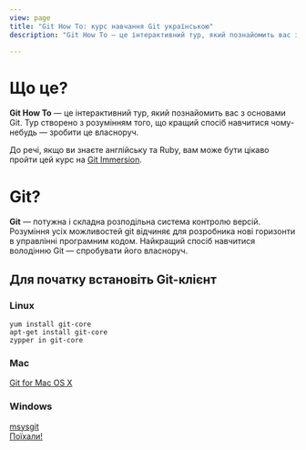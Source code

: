 ```yaml
---
view: page
title: "Git How To: курс навчання Git українською"
description: "Git How To — це інтерактивний тур, який познайомить вас з основами Git. Тур створено з розумінням того, що кращий спосіб навчитися використовувати Git — спробувати його власноруч."

---
```


<div class="row">
<div class="col-sm-6">
<h1 class="title-big">Що це?</h1>

<p><b class="inline">Git How To</b> — це інтерактивний тур, який познайомить вас з основами Git. Тур створено з розумінням того, що кращий спосіб навчитися чому-небудь — зробити це власноруч.</p>
<p>До речі, якщо ви знаєте англійську та Ruby, вам може бути цікаво пройти цей курс на <a href="http://gitimmersion.com/">Git Immersion</a>.</p>
</div>
<div class="col-sm-6">
<h1 class="title-big">Git?</h1>

<p class=""><b class="inline">Git</b> — потужна і складна розподільна система контролю версій. Розуміння усіх можливостей git відчиняє для розробника нові горизонти в управлінні програмним кодом. Найкращий спосіб навчитися володінню Git — спробувати його власноруч.</p>
</div>
</div>

## Для початку встановіть Git-клієнт

<div class="row">
<div class="col-sm-4">
<h3><i class="fa fa-linux"></i> Linux</h3>
<code>yum install git-core</code><br/>
<code>apt-get install git-core</code><br/>
<code>zypper in git-core</code>
</div>

<div class="col-sm-4">
<h3><i class="fa fa-apple"></i> Mac</h3>
<a href="http://git-scm.com/download/mac">Git for Mac OS X</a>
</div>

<div class="col-sm-4">
<h3><i class="fa fa-windows"></i> Windows</h3>
<a href="http://msysgit.github.io/">msysgit</a>
</div>

</div>

<div class="row go-block">
  <div class="col-sm-12">
    <a class="btn btn-hg btn-primary go" href="/uk/setup"><i class="fa fa-flag"></i> Поїхали!</a>
  </div>
</div>
